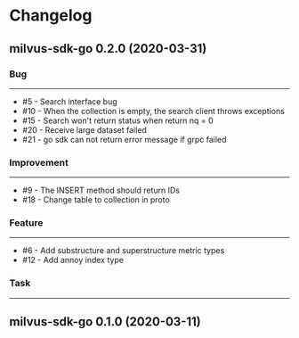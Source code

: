 # Changelog     

## milvus-sdk-go 0.2.0 (2020-03-31)

### Bug
---
- \#5 - Search interface bug
- \#10 - When the collection is empty, the search client throws exceptions
- \#15 - Search won't return status when return nq = 0
- \#20 - Receive large dataset failed
- \#21 - go sdk can not return error message if grpc failed

### Improvement
---
- \#9 - The INSERT method should return IDs
- \#18 - Change table to collection in proto

### Feature
---
- \#6 - Add substructure and superstructure metric types
- \#12 - Add annoy index type

### Task
---

## milvus-sdk-go 0.1.0 (2020-03-11)